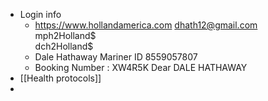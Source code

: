 - Login info
	- https://www.hollandamerica.com
	  dhath12@gmail.com  
	  mph2Holland$  
	  dch2Holland$
	- Dale Hathaway
	  Mariner ID 8559057807
	- Booking Number : XW4R5K
	  Dear DALE HATHAWAY
- [[Health protocols]]
-
